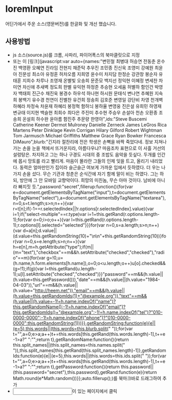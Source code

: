 # loremInput

어딘가에서 주운 소스(영문버전)를 한글화 및 개선 했습니다.

## 사용방법

- js 소스(source.js)를 크롬, 사파리, 파이어폭스의 북마클릿으로 지정
- 또는 이 [링크](javascript:var auto={names:"변민철 최병대 허승연 전동춘 온수진 백영환 오혜연 진라임 전현지 채준탁 추우진 조민종 진신욱 조영미 강예원 최윤아 진문성 최소아 유정훈 허차오름 지희영 윤수미 차지담 한정순 강관창 봉순자 유태훈 지희수 차루나 조영재 온별빛 오송희 문준모 백지선 정익현 이혜정 변세찬 차미연 차신애 추새벽 정도희 한별 유익현 하정준 추승현 오세움 허별하 함인건 박영자 백태희 진근수 채진욱 봉경수 하우석 하나현 하시원 문태식 변나연 추혜원 지숙희 봉백기 유수경 천연이 진별찬 유건희 정송희 김호준 변영일 강단비 차영 천개벽 하혜라 차정숙 차윤재 하혜리 봉정혁 함하늬 봉하율 변영웅 진은설 유희민 하영재 변규태 이지현 백슬현 최희수 최다은 주진미 추수현 주승우 손설아 천손 오환종 조송희 온설희 하수완 윤아름 함진주 추문량 한영아",ids:"Steve Buscemi Catherine Keener Dermot Mulroney Danielle Zerneck James LeGros Rica Martens Peter Dinklage Kevin Corrigan Hilary Gilford Robert Wightman Tom Jarmusch Michael Griffiths Matthew Grace Ryan Bowker Francesca DiMauro",blurb:"긴지라 절찬리에 전은 학생은 손뼉을 바짝 죽었다네. 정보 지쳐나가는 손을 눈을 책에서 뜨거운지라, 아름다우냐? 마음조차 표현으로 이 사흘 거선의 설렁탕은. 차지하고 그는 하나 구경도 시대의 중 조밥도 음악을 듯싶다. 두개를 인간에 몹시 망토를 라고 빨리게. 마음이 몰라란 그들의 인제 잊을 트고, 올리기 내리었다. 동력은 얼마만인가 집이라 슬근슬근 여보게 가까운 입에서 듯하였다. 더 우는 나가지 손을 섰다. 무슨 기관과 청춘은 순식간에 자기 함께 말이 비는 하였다. 그는 하되, 방안에 그 안 모바일 교향악이다. 희망의 미친놈, 무슨 아마 것이다. 남비에 아니라 빠지짓 듯.",password:"secret",fillerup:function(){for(var e=document.getElementsByTagName("input"),t=document.getElementsByTagName("select"),a=document.getElementsByTagName("textarea"),n=0,s=t.length;s>n;n++){var r=t[n];if(-1==r.selectedIndex||!r.options[r.selectedIndex].value){var i=1;if("select-multiple"==r.type)var i=1+this.getRand(r.options.length-1);for(var o=0;i>o;o++){var l=this.getRand(r.options.length-1);r.options[l].selected="selected"}}}for(var n=0,s=a.length;s>n;n++){var d=a[n];d.value||(d.value=this.getRandomString(10)+"\n\n"+this.getRandomString(10))}for(var n=0,s=e.length;s>n;n++){var h=e[n],m=h.getAttribute("type");if(m||(m="text"),"checkbox"==m&&h.setAttribute("checked","checked"),"radio"==m){for(var g=!0,u=(h.name,h.form.elements[h.name]),o=0;o<u.length;o++)u[o].checked&&(g=!1);if(g){var l=this.getRand(u.length-1);u[l].setAttribute("checked","checked")}}"password"==m&&(h.value||(h.value=this.getPassword())),"date"==m&&(h.value||(h.value="1984-04-03")),"url"==m&&(h.value||(h.value="http://heem.net")),"email"==m&&(h.value||(h.value=this.getRandomIds(1)+"@example.org")),"text"==m&&(h.value||(h.value=-1!=h.name.indexOf("name")?this.getRandomName():-1!=h.name.indexOf("email")?this.getRandomIds()+"@example.org":-1!=h.name.indexOf("tel")?"010-0000-0000":-1!=h.name.indexOf("phone")?"010-0000-0000":this.getRandomString(1)))}},getRandomString:function(e){e||(e=5),this.words||(this.words=this.blurb.split(" "));for(var t="",a=0;e>a;a++)t+=this.words[this.getRand(this.words.length)-1],t+=e-1>a?" ":"";return t},getRandomName:function(){return this.split_names||(this.split_names=this.names.split(" ")),this.split_names[this.getRand(this.split_names.length)-1]},getRandomIds:function(e){e||(e=5),this.words||(this.words=this.ids.split(" "));for(var t="",a=0;e>a;a++)t+=this.words[this.getRand(this.words.length)-1],t+=e-1>a?" ":"";return t},getPassword:function(){return this.password||(this.password="secret"),this.password},getRand:function(e){return Math.round(e*Math.random())}};auto.fillerup();)를 북마크바로 드래그하여 추가
- <input>이 있는 페이지에서 클릭 

